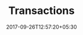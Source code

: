 ---
title: "Transactions"
date: 2017-09-26T12:57:20+05:30
draft: false
layout: transactions
property: "Casa Anjuna"
status: "In Process"
url: /bookings/transactions/casa-anjuna/
slug: "casa-anjuna/"

mainmenu:
 bookings: true
 transactions: true

---